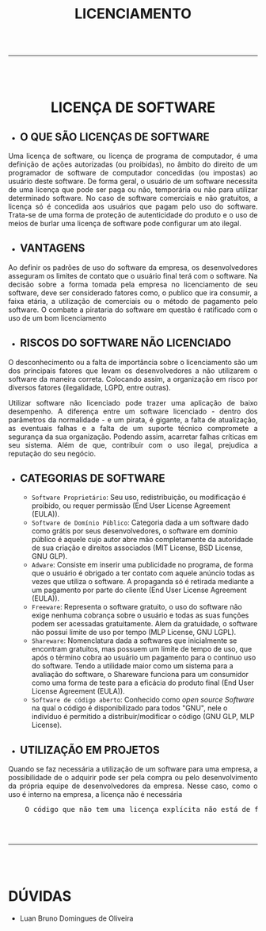 <h1 style="text-align:center">
    <b>LICENCIAMENTO</b>
</h1>




<br>
<br>
<hr>
<br>
<br>




# <center>**LICENÇA DE SOFTWARE**</center>

- ## **O QUE SÃO LICENÇAS DE SOFTWARE**
<p style="text-align:justify">
    Uma licença de software, ou licença de programa de computador, é uma definição de ações autorizadas (ou proibidas), no âmbito do direito de um programador de software de computador concedidas (ou impostas) ao usuário deste software. De forma geral, o usuário de um software necessita de uma licença que pode ser paga ou não, temporária ou não para utilizar determinado software. No caso de software comerciais e não gratuitos, a licença só é concedida aos usuários que pagam pelo uso do software. Trata-se de uma forma de proteção de autenticidade do produto e o uso de meios de burlar uma licença de software pode configurar um ato ilegal.
</p>

- ## **VANTAGENS**
<p style="text-align:justify">
    Ao definir os padrões de uso do software da empresa, os desenvolvedores asseguram os limites de contato que o usuário final terá com o software. Na decisão sobre a forma tomada pela empresa no licenciamento de seu software, deve ser considerado fatores como, o publico que ira consumir, a faixa etária, a utilização de comerciais ou o método de pagamento pelo software. O combate a pirataria do software em questão é ratificado com o uso de um bom licenciamento
</p>

- ## **RISCOS DO SOFTWARE NÃO LICENCIADO**
<p style="text-align:justify">
    O desconhecimento ou a falta de importância sobre o licenciamento são um dos principais fatores que levam os desenvolvedores a não utilizarem o software da maneira correta. Colocando assim, a organização em risco por diversos fatores (ilegalidade, LGPD, entre outras).
</p>

<p style="text-align:justify">
    Utilizar software não licenciado pode trazer uma aplicação de baixo desempenho. A diferença entre um software licenciado - dentro dos parâmetros da normalidade - e um pirata, é gigante, a falta de atualização, as eventuais falhas e a falta de um suporte técnico compromete a segurança da sua organização. Podendo assim, acarretar falhas críticas em seu sistema. Além de que, contribuir com o uso ilegal, prejudica a reputação do seu negócio.
</p>

- ## **CATEGORIAS DE SOFTWARE**
    - `Software Proprietário`: Seu uso, redistribuição, ou modificação é proibido, ou requer permissão (End User License Agreement (EULA)).
    - `Software de Domínio Público`: Categoria dada a um software dado como grátis por seus desenvolvedores, o software em domínio público é aquele cujo autor abre mão completamente da autoridade de sua criação e direitos associados (MIT License, BSD License, GNU GLP).
    - `Adware`: Consiste em inserir uma publicidade no programa, de forma que o usuário é obrigado a ter contato com aquele anúncio todas as vezes que utiliza o software. A propaganda só é retirada mediante a um pagamento por parte do cliente (End User License Agreement (EULA)).
    - `Freeware`: Representa o software gratuito, o uso do software não exige nenhuma cobrança sobre o usuário e todas as suas funções podem ser acessadas gratuitamente. Alem da gratuidade, o software não possui limite de uso por tempo (MLP License, GNU LGPL).
    - `Shareware`: Nomenclatura dada a softwares que inicialmente se encontram gratuitos, mas possuem um limite de tempo de uso, que após o término cobra ao usuário um pagamento para o continuo uso do software. Tendo a utilidade maior como um sistema para a avaliação do software, o Shareware funciona para um consumidor como uma forma de teste para a eficácia do produto final (End User License Agreement (EULA)).
    - `Software de código aberto`: Conhecido como <i>open source Software</i> na qual o código é disponibilizado para todos "GNU", nele o indivíduo é permitido a distribuir/modificar o código (GNU GLP, MLP License).

- ## **UTILIZAÇÃO EM PROJETOS**
<p style="text-align:justify">
    Quando se faz necessária a utilização de um software para uma empresa, a possibilidade de o adquirir pode ser pela compra ou pelo desenvolvimento da própria equipe de desenvolvedores da empresa. Nesse caso, como o uso é interno na empresa, a licença não é necessária
</p>
<pre style="text-align:justify">
    O código que não tem uma licença explícita não está de fato no domínio público; a norma é que é necessária uma licença para utilizar software. Assim, se uma empresa não puder associar o software que está a utilizar a uma licença, é provável que esteja a violar a lei dos direitos de autor.
</pre>



<br>
<br>
<hr>
<br>
<br>




# **DÚVIDAS**
- Luan Bruno Domingues de Oliveira